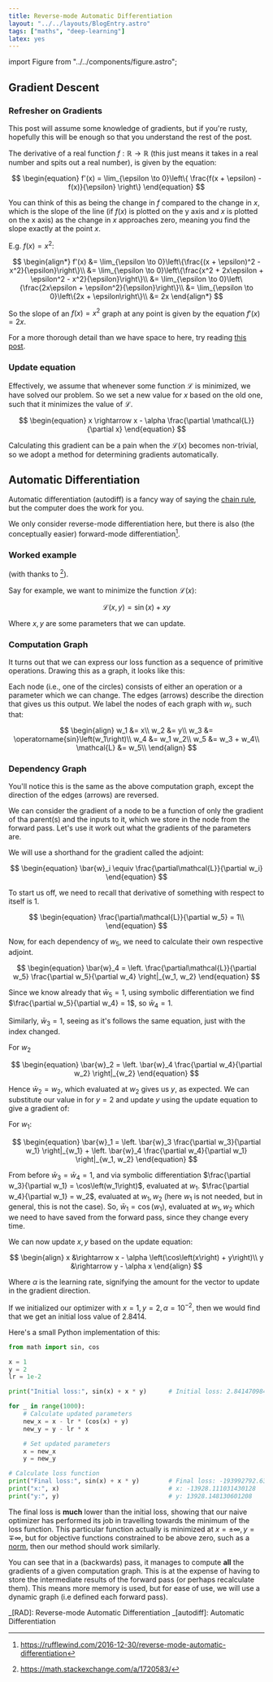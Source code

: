 ```yaml
---
title: Reverse-mode Automatic Differentiation
layout: "../../layouts/BlogEntry.astro"
tags: ["maths", "deep-learning"]
latex: yes
---
```


import Figure from "../../components/figure.astro";

<link
  rel="stylesheet"
  href="https://cdn.jsdelivr.net/npm/katex@0.16.4/dist/katex.min.css"
  integrity="sha384-vKruj+a13U8yHIkAyGgK1J3ArTLzrFGBbBc0tDp4ad/EyewESeXE/Iv67Aj8gKZ0"
  crossorigin="anonymous"
/>

## Gradient Descent

### Refresher on Gradients

This post will assume some knowledge of gradients, but if you're rusty, hopefully this will be enough so that you understand the rest of the post.

The derivative of a real function $f : \mathbb{R} \rightarrow \mathbb{R}$ (this just means it takes in a real number and spits out a real number), is given by the equation:

$$
    \begin{equation}
        f'(x)
        =
        \lim_{\epsilon \to 0}\left\{
            \frac{f(x + \epsilon) - f(x)}{\epsilon}
        \right\}
    \end{equation}
$$

You can think of this as being the change in $f$ compared to the change in $x$, which is the slope of the line (if $f(x)$ is plotted on the y axis and $x$ is plotted on the x axis) as the change in $x$ approaches zero, meaning you find the slope exactly at the point $x$.

E.g. $f(x) = x^2$:

$$
    \begin{align*}
        f'(x) &= \lim_{\epsilon \to 0}\left\{\frac{(x + \epsilon)^2 - x^2}{\epsilon}\right\}\\
        &= \lim_{\epsilon \to 0}\left\{\frac{x^2 + 2x\epsilon + \epsilon^2 - x^2}{\epsilon}\right\}\\
        &= \lim_{\epsilon \to 0}\left\{\frac{2x\epsilon + \epsilon^2}{\epsilon}\right\}\\
        &= \lim_{\epsilon \to 0}\left\{2x + \epsilon\right\}\\
        &= 2x
    \end{align*}
$$

So the slope of an $f(x) = x^2$ graph at any point is given by the equation $f'(x) = 2x$.

For a more thorough detail than we have space to here, try reading [this post](https://programmathically.com/rise-over-run-understand-the-definition-of-a-derivative/).

### Update equation

Effectively, we assume that whenever some function $\mathcal{L}$ is minimized, we have solved our problem.
So we set a new value for $x$ based on the old one, such that it minimizes the value of $\mathcal{L}$.

$$
    \begin{equation}
        x \rightarrow x - \alpha \frac{\partial \mathcal{L}}{\partial x}
    \end{equation}
$$

Calculating this gradient can be a pain when the $\mathcal{L}(x)$ becomes non-trivial, so we adopt a method for determining gradients automatically.

## Automatic Differentiation

Automatic differentiation (autodiff) is a fancy way of saying the [chain rule](https://en.wikipedia.org/wiki/Chain_rule), but the computer does the work for you.

We only consider reverse-mode differentiation here, but there is also (the conceptually easier) forward-mode differentiation[^rufflewind].

### Worked example

(with thanks to [^stackoverflow]).

Say for example, we want to minimize the function $\mathcal{L}(x)$:

$$
    \begin{equation}
        \mathcal{L}\left(x, y\right) = \operatorname{sin}(x) + xy
    \end{equation}
$$

Where $x, y$ are some parameters that we can update.

### Computation Graph

It turns out that we can express our loss function as a sequence of primitive operations.
Drawing this as a graph, it looks like this:

Each node (i.e., one of the circles) consists of either an operation or a parameter which we can change.
The edges (arrows) describe the direction that gives us this output.
We label the nodes of each graph with $w_i$, such that:

$$
\begin{align}
    w_1 &= x\\
    w_2 &= y\\
    w_3 &= \operatorname{sin}\left(w_1\right)\\
    w_4 &= w_1 w_2\\
    w_5 &= w_3 + w_4\\
    \mathcal{L} &= w_5\\
\end{align}
$$

### Dependency Graph

You'll notice this is the same as the above computation graph, except the direction of the edges (arrows) are reversed.

We can consider the gradient of a node to be a function of only the gradient of tha parent(s) and the inputs to it, which we store in the node from the forward pass.
Let's use it work out what the gradients of the parameters are.

We will use a shorthand for the gradient called the adjoint:

$$
    \begin{equation}
        \bar{w}_i \equiv \frac{\partial\mathcal{L}}{\partial w_i}
    \end{equation}
$$

To start us off, we need to recall that derivative of something with respect to itself is 1.

$$
    \begin{equation}
        \frac{\partial\mathcal{L}}{\partial w_5} = 1\\
    \end{equation}
$$

Now, for each dependency of $w_5$, we need to calculate their own respective adjoint.

$$
    \begin{equation}
        \bar{w}_4
        =
        \left.
            \frac{\partial\mathcal{L}}{\partial w_5}
            \frac{\partial w_5}{\partial w_4}
        \right|_{w_1, w_2}
    \end{equation}
$$

Since we know already that $\bar{w}_5 = 1$, using symbolic differentiation we find $\frac{\partial w_5}{\partial w_4} = 1$, so $\bar{w}_4 = 1$.

Similarly, $\bar{w}_3 = 1$, seeing as it's follows the same equation, just with the index changed.

For $w_2$

$$
    \begin{equation}
        \bar{w}_2
        =
        \left.
            \bar{w}_4
            \frac{\partial w_4}{\partial w_2}
        \right|_{w_2}
    \end{equation}
$$

Hence $\bar{w}_2 = w_2$, which evaluated at $w_2$ gives us $y$, as expected.
We can substitute our value in for $y = 2$ and update $y$ using the update equation to give a gradient of:

For $w_1$:

$$
    \begin{equation}
        \bar{w}_1
        =
        \left.
            \bar{w}_3
            \frac{\partial w_3}{\partial w_1}
        \right|_{w_1}
        +
        \left.
            \bar{w}_4
            \frac{\partial w_4}{\partial w_1}
        \right|_{w_1, w_2}
    \end{equation}
$$

From before $\bar{w}_3 = \bar{w}_4 = 1$, and via symbolic differentiation $\frac{\partial w_3}{\partial w_1} = \cos\left(w_1\right)$, evaluated at $w_1$.
$\frac{\partial w_4}{\partial w_1} = w_2$, evaluated at $w_1, w_2$ (here $w_1$ is not needed, but in general, this is not the case).
So, $\bar{w}_1 = \cos\left(w_1\right)$, evaluated at $w_1, w_2$ which we need to have saved from the forward pass, since they change every time.

We can now update $x, y$ based on the update equation:

$$
    \begin{align}
        x &\rightarrow x - \alpha \left(\cos\left(x\right) + y\right)\\
        y &\rightarrow y - \alpha x
    \end{align}
$$

Where $\alpha$ is the learning rate, signifying the amount for the vector to update in the gradient direction.

If we initialized our optimizer with $x = 1, y = 2, \alpha = 10^{-2}$, then we would find that we get an initial loss value of 2.8414.

Here's a small Python implementation of this:

```py
from math import sin, cos

x = 1
y = 2
lr = 1e-2

print("Initial loss:", sin(x) + x * y)      # Initial loss: 2.8414709848078967

for _ in range(1000):
    # Calculate updated parameters
    new_x = x - lr * (cos(x) + y)
    new_y = y - lr * x

    # Set updated parameters
    x = new_x
    y = new_y

# Calculate loss function
print("Final loss:", sin(x) + x * y)        # Final loss: -193992792.6350034
print("x:", x)                              # x: -13928.111031430128
print("y:", y)                              # y: 13928.148130601208
```

The final loss is **much** lower than the initial loss, showing that our naive optimizer has performed its job in travelling towards the minimum of the loss function.
This particular function actually is minimized at $x = \pm \infty, y = \mp \infty$, but for objective functions constrained to be above zero, such as a [norm](<https://en.wikipedia.org/wiki/Norm_(mathematics)>), then our method should work similarly.

You can see that in a (backwards) pass, it manages to compute **all** the gradients of a given computation graph.
This is at the expense of having to store the intermediate results of the forward pass (or perhaps recalculate them).
This means more memory is used, but for ease of use, we will use a dynamic graph (i.e defined each forward pass).

_[RAD]: Reverse-mode Automatic Differentiation
_[autodiff]: Automatic Differentiation

[^stackoverflow]: <https://math.stackexchange.com/a/1720583/>
[^rufflewind]: <https://rufflewind.com/2016-12-30/reverse-mode-automatic-differentiation>
